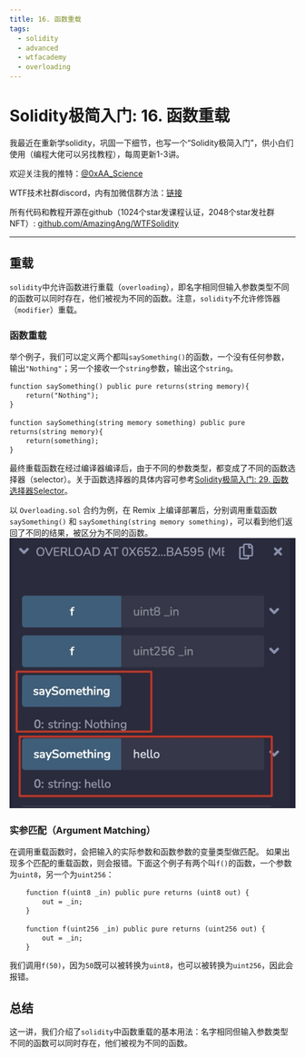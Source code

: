 ```yaml
---
title: 16. 函数重载
tags:
  - solidity
  - advanced
  - wtfacademy
  - overloading
---
```


# Solidity极简入门: 16. 函数重载
我最近在重新学solidity，巩固一下细节，也写一个“Solidity极简入门”，供小白们使用（编程大佬可以另找教程），每周更新1-3讲。

欢迎关注我的推特：[@0xAA_Science](https://twitter.com/0xAA_Science)

WTF技术社群discord，内有加微信群方法：[链接](https://discord.gg/5akcruXrsk)

所有代码和教程开源在github（1024个star发课程认证，2048个star发社群NFT）: [github.com/AmazingAng/WTFSolidity](https://github.com/AmazingAng/WTFSolidity)

-----

## 重载
`solidity`中允许函数进行重载（`overloading`），即名字相同但输入参数类型不同的函数可以同时存在，他们被视为不同的函数。注意，`solidity`不允许修饰器（`modifier`）重载。
### 函数重载
举个例子，我们可以定义两个都叫`saySomething()`的函数，一个没有任何参数，输出`"Nothing"`；另一个接收一个`string`参数，输出这个`string`。

```solidity
function saySomething() public pure returns(string memory){
    return("Nothing");
}

function saySomething(string memory something) public pure returns(string memory){
    return(something);
}
```

最终重载函数在经过编译器编译后，由于不同的参数类型，都变成了不同的函数选择器（selector）。关于函数选择器的具体内容可参考[Solidity极简入门: 29. 函数选择器Selector](https://github.com/AmazingAng/WTFSolidity/tree/main/29_Selector)。

以 `Overloading.sol` 合约为例，在 Remix 上编译部署后，分别调用重载函数 `saySomething()` 和 `saySomething(string memory something)`，可以看到他们返回了不同的结果，被区分为不同的函数。
![](./img/16-1.jpg)

### 实参匹配（Argument Matching）
在调用重载函数时，会把输入的实际参数和函数参数的变量类型做匹配。
如果出现多个匹配的重载函数，则会报错。下面这个例子有两个叫`f()`的函数，一个参数为`uint8`，另一个为`uint256`：
```solidity
    function f(uint8 _in) public pure returns (uint8 out) {
        out = _in;
    }

    function f(uint256 _in) public pure returns (uint256 out) {
        out = _in;
    }
```
我们调用`f(50)`，因为`50`既可以被转换为`uint8`，也可以被转换为`uint256`，因此会报错。

## 总结
这一讲，我们介绍了`solidity`中函数重载的基本用法：名字相同但输入参数类型不同的函数可以同时存在，他们被视为不同的函数。



